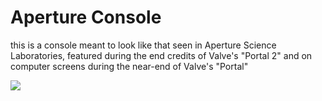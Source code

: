 # Aperture Console
this is a console meant to look like that seen in Aperture Science Laboratories, featured during the end credits of Valve's "Portal 2" and on computer screens during the near-end of Valve's "Portal"

<img src="https://upload.wikimedia.org/wikipedia/commons/4/47/PNG_transparency_demonstration_1.png"/>
